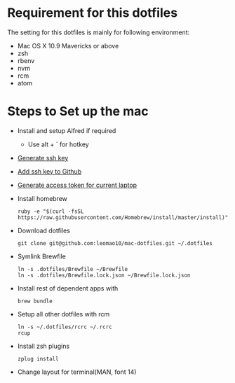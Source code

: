 # Requirement for this dotfiles

The setting for this dotfiles is mainly for following environment:

- Mac OS X 10.9 Mavericks or above
- zsh
- rbenv
- nvm
- rcm
- atom

# Steps to Set up the mac
- Install and setup Alfred if required
	- Use alt + ` for hotkey

- [Generate ssh key](https://docs.github.com/en/authentication/connecting-to-github-with-ssh/generating-a-new-ssh-key-and-adding-it-to-the-ssh-agent)

- [Add ssh key to Github](https://help.github.com/articles/adding-a-new-ssh-key-to-your-github-account/)

- [Generate access token for current laptop](https://help.github.com/en/articles/creating-a-personal-access-token-for-the-command-line#using-a-token-on-the-command-line)

- Install homebrew

	```
	ruby -e "$(curl -fsSL https://raw.githubusercontent.com/Homebrew/install/master/install)"
	```

- Download dotfiles

	```
	git clone git@github.com:leomao10/mac-dotfiles.git ~/.dotfiles
	```

- Symlink Brewfile
	```
	ln -s .dotfiles/Brewfile ~/Brewfile
	ln -s .dotfiles/Brewfile.lock.json ~/Brewfile.lock.json
	```

- Install rest of dependent apps with

	```
	brew bundle
	```

- Setup all other dotfiles with rcm
	```
	ln -s ~/.dotfiles/rcrc ~/.rcrc
	rcup
	```

- Install zsh plugins
	```
	zplug install
	```

- Change layout for terminal(MAN, font 14)
